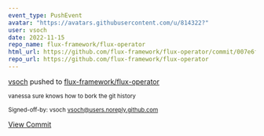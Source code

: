 ```yaml
---
event_type: PushEvent
avatar: "https://avatars.githubusercontent.com/u/814322?"
user: vsoch
date: 2022-11-15
repo_name: flux-framework/flux-operator
html_url: https://github.com/flux-framework/flux-operator/commit/007e6fe70c6771cc81caf6d13ea1bee31ef22dab
repo_url: https://github.com/flux-framework/flux-operator
---
```


<a href='https://github.com/vsoch' target='_blank'>vsoch</a> pushed to <a href='https://github.com/flux-framework/flux-operator' target='_blank'>flux-framework/flux-operator</a>

<small>vanessa sure knows how to bork the git history

Signed-off-by: vsoch <vsoch@users.noreply.github.com></small>

<a href='https://github.com/flux-framework/flux-operator/commit/007e6fe70c6771cc81caf6d13ea1bee31ef22dab' target='_blank'>View Commit</a>